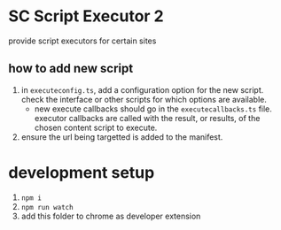 # SC Script Executor 2
provide script executors for certain sites

## how to add new script
1. in `executeconfig.ts`, add a configuration option for the new script. check the interface or other scripts for which options are available.
    - new execute callbacks should go in the `executecallbacks.ts` file. executor callbacks are called with the result, or results, of the chosen content script to execute.
2. ensure the url being targetted is added to the manifest.

# development setup
1. `npm i`
2. `npm run watch`
3. add this folder to chrome as developer extension